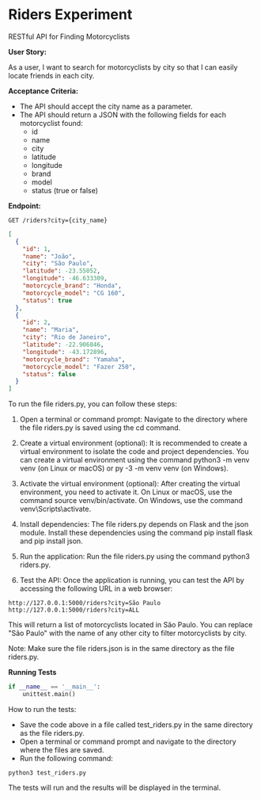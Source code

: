 # Riders Experiment

RESTful API for Finding Motorcyclists

**User Story:**

As a user, 
I want to search for motorcyclists by city 
so that I can easily locate friends in each city.

**Acceptance Criteria:**

* The API should accept the city name as a parameter.
* The API should return a JSON with the following fields for each motorcyclist found:
    * id
    * name
    * city
    * latitude
    * longitude
    * brand
    * model
    * status (true or false)

**Endpoint:**

```
GET /riders?city={city_name}
```

```json
[
  {
    "id": 1,
    "name": "João",
    "city": "São Paulo",
    "latitude": -23.55052,
    "longitude": -46.633309,
    "motorcycle_brand": "Honda",
    "motorcycle_model": "CG 160",
    "status": true
  },
  {
    "id": 2,
    "name": "Maria",
    "city": "Rio de Janeiro",
    "latitude": -22.906846,
    "longitude": -43.172896,
    "motorcycle_brand": "Yamaha",
    "motorcycle_model": "Fazer 250",
    "status": false
  }
]
```

To run the file riders.py, you can follow these steps:

1. Open a terminal or command prompt: Navigate to the directory where the file riders.py is saved using the cd command.

2. Create a virtual environment (optional): It is recommended to create a virtual environment to isolate the code and project dependencies. You can create a virtual environment using the command python3 -m venv venv (on Linux or macOS) or py -3 -m venv venv (on Windows).

3. Activate the virtual environment (optional): After creating the virtual environment, you need to activate it. On Linux or macOS, use the command source venv/bin/activate. On Windows, use the command venv\Scripts\activate.

4. Install dependencies: The file riders.py depends on Flask and the json module. Install these dependencies using the command pip install flask and pip install json.

5. Run the application: Run the file riders.py using the command python3 riders.py.

6. Test the API: Once the application is running, you can test the API by accessing the following URL in a web browser:

```
http://127.0.0.1:5000/riders?city=São Paulo
http://127.0.0.1:5000/riders?city=ALL
```

This will return a list of motorcyclists located in São Paulo. You can replace "São Paulo" with the name of any other city to filter motorcyclists by city.

Note: Make sure the file riders.json is in the same directory as the file riders.py.

**Running Tests**

```python
if __name__ == '__main__':
    unittest.main()
```

How to run the tests:

* Save the code above in a file called test_riders.py in the same directory as the file riders.py.
* Open a terminal or command prompt and navigate to the directory where the files are saved.
* Run the following command:

```console
python3 test_riders.py
```

The tests will run and the results will be displayed in the terminal.
